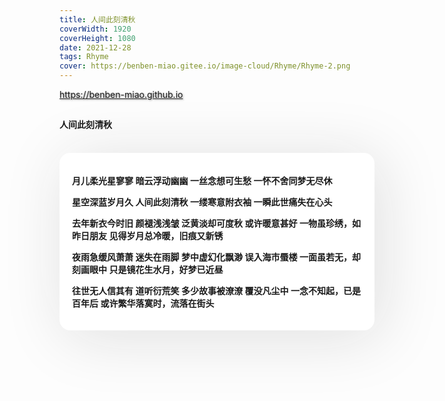 ```yaml
---
title: 人间此刻清秋
coverWidth: 1920
coverHeight: 1080
date: 2021-12-28
tags: Rhyme
cover: https://benben-miao.gitee.io/image-cloud/Rhyme/Rhyme-2.png
---
```


<!-- <div style="background-color: #eeeeee; width: 120px; padding:5px 20px; border-radius: 3px;">Read More</div> -->
<!-- more -->

<div class="card">
  <a href="https://benben-miao.github.io" style="text-shadow: 1px 1px 3px #888;">https://benben-miao.github.io</a>
</div>

## 
#### 人间此刻清秋
<br/>
<div class="rhyme">

月儿柔光星寥寥
暗云浮动幽幽
一丝念想可生愁
一怀不舍同梦无尽休

星空深蓝岁月久
人间此刻清秋
一缕寒意附衣袖
一瞬此世痛失在心头

去年新衣今时旧
颜褪浅浅皱
泛黄淡却可度秋
或许暖意甚好
一物虽珍绣，如昨日朋友
见得岁月总冷暖，旧痕又新锈

夜雨急缓风萧萧
迷失在雨脚
梦中虚幻化飘渺
误入海市蜃楼
一面虽若无，却刻画眼中
只是镜花生水月，好梦已近昼

往世无人信其有
道听衍荒笑
多少故事被潦潦
覆没凡尘中
一念不知起，已是百年后
或许繁华落寞时，流落在街头
</div>

<style>
.rhyme {
  border-radius: 17px;
  background: #ffffff;
  box-shadow:  9px 9px 100px #dedede,
              -9px -9px 100px #ffffff;
  padding: 20px;
  font-family: 'YouYuan';
  font-weight: bold;
  font-size: 1.0em;
}
</style>
